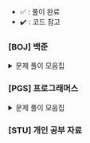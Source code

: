 - ✅ : 풀이 완료
- ✔️ : 코드 참고

### [BOJ] 백준

<details>
	<summary>문제 풀이 모음집</summary>
  </br>
  
  |코드 번호|이름|난이도|풀이 코드|풀이 시간|풀이 유형|상태|
  |:-----:|:-----|:-----:|:-----|:-----|:-----|:-----:|
  |**_9012_**|[괄호](https://www.acmicpc.net/problem/9012)|실버 4|./9012_괄호.py|00:00:00.00|`자료 구조` `스택`|✅|
  |**_10845_**|[큐](https://www.acmicpc.net/problem/10845)|실버 4|./10845_큐.py|00:25:45.65|`자료 구조` `큐`|✅|
  |**_1966_**|[프린터 큐](https://www.acmicpc.net/problem/1966)|실버 3|./1966_프린터큐.py|00:43:12.57|`자료 구조` `시뮬레이션` `큐`|✅|
  |**_11279_**|[최대 힙](https://www.acmicpc.net/problem/11279)|실버 2|./11279_최대힙.py|00:21:44.68|`자료 구조` `우선순위 큐`|✅|
  |**_2178_**|[미로 탐색](https://www.acmicpc.net/problem/2178)|실버 1|./2178_미로탐색.py|00:55:00.00|`BFS`|✔️|
  |**_10799_**|[쇠 막대기](https://www.acmicpc.net/problem/10799)|실버 2|./10799_쇠막대기.py|00:32:38.23|`자료 구조` `스택`|✅|
  |**_2504_**|[괄호의 값](https://www.acmicpc.net/problem/2504)|골드 5|./2504_괄호의값.py|01:21:07.09|`자료 구조` `스택`|✔️|
  |**_1158_**|[요세푸스 문제](https://www.acmicpc.net/problem/1158)|실버 4|./1158_요세푸스문제.py|00:27:52.17|`자료 구조` `큐`|✅|
  |**_1874_**|[스택 수열](https://www.acmicpc.net/problem/1874)|실버 2|./1874_스택수열.py|00:48.17.79|`자료 구조` `스택`|✅|
  |**_1260_**|[DFS와 BFS](https://www.acmicpc.net/problem/1260)|실버 2|./1260_DFS와BFS.py|00:37:50.13|`DFS` `BFS`|✅|
  |**_21922_**|[학부 연구생 민상](https://www.acmicpc.net/problem/21922)|골드 5|./21922_학부연구생민상.py|01:55:29.28|`BFS` `시뮬레이션`|✅|
  |**_9663_**|[N-Queen](https://www.acmicpc.net/problem/9663)|골드 4|./9663_N-Queen.py|02:00:00.00|`브루트포스 알고리즘` `백트래킹`|✔️|
  |**_2606_**|[바이러스](https://www.acmicpc.net/problem/2606)|실버 3|./2606_바이러스.py|00:29:03.63|`BFS`|✅|
  |**_1012_**|[유기농 배추](https://www.acmicpc.net/problem/1012)|실버 2|./1012_유기농배추.py|01:03:09.25|`BFS`|✔️|
  |**_15649_**|[N과 M(1)](https://www.acmicpc.net/problem/15649)|실버 3|./15649_N과M(1).py|00:29:03.63|`백트래킹`|✅|
  |**_10971_**|[외판원 순회2](https://www.acmicpc.net/problem/10971)|실버 2|./10971_외판원순회2.py|01:12:00.00|`브루트포스 알고리즘` `백트래킹`|✔️|
  |**_14712_**|[넴모넴모(Easy)](https://www.acmicpc.net/problem/14712)|골드 5|./14712_넴모넴모(Easy).py|01:57:58.29|`브루트포스 알고리즘` `백트래킹`|✔️(pypy3 통과)|
  |**_10815_**|[숫자 카드](https://www.acmicpc.net/problem/10815)|실버 5|./10815_숫자카드.py|00:32:15.33|`정렬` `이분 탐색`|✅|
  |**_19637_**|[IF문 좀 대신 써줘](https://www.acmicpc.net/problem/19637)|실버 3|./19637_IF문좀대신써줘.py|00:58:39.62|`이분 탐색`|✅|
  |**_2343_**|[기타 레슨](https://www.acmicpc.net/problem/2343)|실버 1|./2343_기타레슨.py|01:30:08.96|`이분 탐색`|✔️|
</details>

### [PGS] 프로그래머스

<details>
	<summary>문제 풀이 모음집</summary>
  </br>
  
  |코드 번호|이름|난이도|풀이 코드|풀이 시간|풀이 유형|
  |:-----:|:-----|:-----:|:-----|:-----|:-----|

</details>

### [STU] 개인 공부 자료

